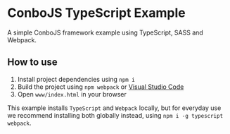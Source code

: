 ConboJS TypeScript Example
==========================

A simple ConboJS framework example using TypeScript, SASS and Webpack.

How to use
----------

1. Install project dependencies using `npm i`
1. Build the project using `npm webpack` or [Visual Studio Code](https://code.visualstudio.com/)
1. Open `www/index.html` in your browser

This example installs `TypeScript` and `Webpack` locally, but for everyday use we recommend installing both globally instead, using `npm i -g typescript webpack`.

